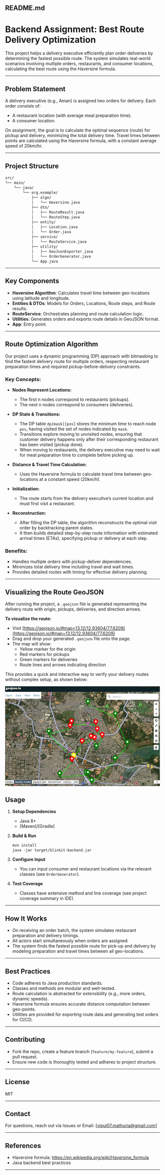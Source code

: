 ## README.md

# Backend Assignment: Best Route Delivery Optimization

This project helps a delivery executive efficiently plan order deliveries by determining the fastest possible route. The system simulates real-world scenarios involving multiple orders, restaurants, and consumer locations, calculating the best route using the Haversine formula.

***

## Problem Statement

A delivery executive (e.g., Aman) is assigned two orders for delivery. Each order consists of:
- A restaurant location (with average meal preparation time).
- A consumer location.

On assignment, the goal is to calculate the optimal sequence (route) for pickup and delivery, minimizing the total delivery time. Travel times between points are calculated using the Haversine formula, with a constant average speed of 20km/hr.

***

## Project Structure

```plaintext
src/
└── main/
    └── java/
        └── org.example/
            ├── algo/
            │   └── Haversine.java
            ├── dto/
            │   ├── RouteResult.java
            │   └── RouteStep.java
            ├── entity/
            │   ├── Location.java
            │   └── Order.java
            ├── service/
            │   └── RouteService.java
            ├── utility/
            │   ├── GeoJsonExporter.java
            │   └── OrderGenerator.java
            └── App.java
```

***

## Key Components

- **Haversine Algorithm**: Calculates travel time between geo-locations using latitude and longitude.
- **Entities & DTOs**: Models for Orders, Locations, Route steps, and Route results.
- **RouteService**: Orchestrates planning and route calculation logic.
- **Utilities**: Generates orders and exports route details in GeoJSON format.
- **App**: Entry point.

***

## Route Optimization Algorithm

Our project uses a dynamic programming (DP) approach with bitmasking to find the fastest delivery route for multiple orders, respecting restaurant preparation times and required pickup-before-delivery constraints.

### Key Concepts:

- **Nodes Represent Locations:**
    - The first n nodes correspond to restaurants (pickups).
    - The next n nodes correspond to consumers (deliveries).

- **DP State & Transitions:**
    - The DP table `dp[mask][pos]` stores the minimum time to reach node `pos`, having visited the set of nodes indicated by `mask`.
    - Transitions explore moving to unvisited nodes, ensuring that customer delivery happens only after their corresponding restaurant has been visited (pickup done).
    - When moving to restaurants, the delivery executive may need to wait for meal preparation time to complete before picking up.

- **Distance & Travel Time Calculation:**
    - Uses the Haversine formula to calculate travel time between geo-locations at a constant speed (20km/h).

- **Initialization:**
    - The route starts from the delivery executive’s current location and must first visit a restaurant.

- **Reconstruction:**
    - After filling the DP table, the algorithm reconstructs the optimal visit order by backtracking parent states.
    - It then builds detailed step-by-step route information with estimated arrival times (ETAs), specifying pickup or delivery at each step.

### Benefits:

- Handles multiple orders with pickup-deliver dependencies.
- Minimizes total delivery time including travel and wait times.
- Provides detailed routes with timing for effective delivery planning.

***
## Visualizing the Route GeoJSON

After running the project, a `.geojson` file is generated representing the delivery route with origin, pickups, deliveries, and direction arrows.

**To visualize the route:**
- Visit [https://geojson.io/#map=13.12/12.93604/77.6209](https://geojson.io/#map=13.12/12.93604/77.6209)
- Drag and drop your generated `.geojson` file onto the page.
- The map will show:
   - Yellow marker for the origin
   - Red markers for pickups
   - Green markers for deliveries
   - Route lines and arrows indicating direction

This provides a quick and interactive way to verify your delivery routes without complex setup, as shown below:

![](route.jpg)
## Usage

1. **Setup Dependencies**
    - Java 8+
    - [Maven]/[Gradle]

2. **Build & Run**

   ```shell
   mvn install
   java -jar target/blinkit-backend.jar
   ```

3. **Configure Input**

    - You can input consumer and restaurant locations via the relevant classes (see `OrderGenerator`).

4. **Test Coverage**

    - Classes have extensive method and line coverage (see project coverage summary in IDE).

***

## How It Works

- On receiving an order batch, the system simulates restaurant preparation and delivery timings.
- All actors start simultaneously when orders are assigned.
- The system finds the fastest possible route for pick-up and delivery by modeling preparation and travel times between all geo-locations.

***

## Best Practices

- Code adheres to Java production standards.
- Classes and methods are modular and well-tested.
- Route calculation is abstracted for extensibility (e.g., more orders, dynamic speeds).
- Haversine formula ensures accurate distance computation between geo-points.
- Utilities are provided for exporting route data and generating test orders for CI/CD.

***

## Contributing

- Fork the repo, create a feature branch (`feature/my-feature`), submit a pull request.
- Ensure new code is thoroughly tested and adheres to project structure.


***

## License

MIT

***

## Contact

For questions, reach out via Issues or Email: [vipul07.mathuria@gmail.com]

***

## References

- Haversine formula: https://en.wikipedia.org/wiki/Haversine_formula
- Java backend best practices

***